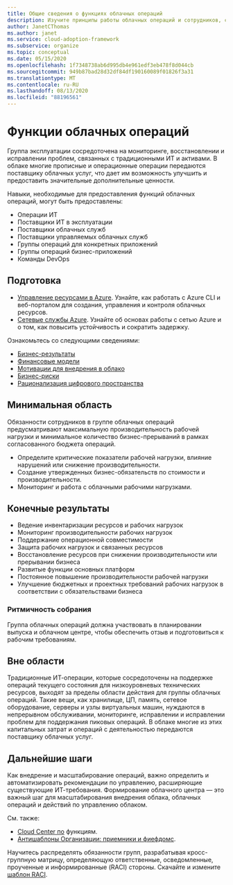 ```yaml
---
title: Общие сведения о функциях облачных операций
description: Изучите принципы работы облачных операций и сотрудников, соответствующих вашей команде.
author: JanetCThomas
ms.author: janet
ms.service: cloud-adoption-framework
ms.subservice: organize
ms.topic: conceptual
ms.date: 05/15/2020
ms.openlocfilehash: 1f7348738ab6d995db4e961edf3eb478f8d044cb
ms.sourcegitcommit: 949b87bad28d32df84df190160089f01826f3a31
ms.translationtype: MT
ms.contentlocale: ru-RU
ms.lasthandoff: 08/13/2020
ms.locfileid: "88196561"
---
```

# <a name="cloud-operations-functions"></a>Функции облачных операций

Группа эксплуатации сосредоточена на мониторинге, восстановлении и исправлении проблем, связанных с традиционными ИТ и активами. В облаке многие прописные и операционные операции передаются поставщику облачных услуг, что дает им возможность улучшить и предоставить значительные дополнительные ценности.

Навыки, необходимые для предоставления функций облачных операций, могут быть предоставлены:

- Операции ИТ
- Поставщики ИТ в эксплуатации
- Поставщики облачных служб
- Поставщики управляемых облачных служб
- Группы операций для конкретных приложений
- Группы операций бизнес-приложений
- Команды DevOps

## <a name="preparation"></a>Подготовка

- [Управление ресурсами в Azure](https://docs.microsoft.com/learn/paths/manage-resources-in-azure). Узнайте, как работать с Azure CLI и веб-порталом для создания, управления и контроля облачных ресурсов.
- [Сетевые службы Azure](https://docs.microsoft.com/learn/modules/intro-to-azure-networking). Узнайте об основах работы с сетью Azure и о том, как повысить устойчивость и сократить задержку.

Ознакомьтесь со следующими сведениями:

- [Бизнес-результаты](../strategy/business-outcomes/index.md)
- [Финансовые модели](../strategy/financial-models.md)
- [Мотивации для внедрения в облако](../strategy/motivations.md)
- [Бизнес-риски](../govern/policy-compliance/risk-tolerance.md)
- [Рационализация цифрового пространства](../digital-estate/index.md)

## <a name="minimum-scope"></a>Минимальная область

Обязанности сотрудников в группе облачных операций предусматривают максимальную производительность рабочей нагрузки и минимальное количество бизнес-прерываний в рамках согласованного бюджета операций.

- Определите критические показатели рабочей нагрузки, влияние нарушений или снижение производительности.
- Создание утвержденных бизнес-обязательств по стоимости и производительности.
- Мониторинг и работа с облачными рабочими нагрузками.

## <a name="deliverables"></a>Конечные результаты

- Ведение инвентаризации ресурсов и рабочих нагрузок
- Мониторинг производительности рабочих нагрузок
- Поддержание операционной совместимости
- Защита рабочих нагрузок и связанных ресурсов
- Восстановление ресурсов при снижении производительности или прерывании бизнеса
- Развитые функции основных платформ
- Постоянное повышение производительности рабочей нагрузки
- Улучшение бюджетных и проектных требований рабочих нагрузок в соответствии с обязательствами бизнеса

### <a name="meeting-cadence"></a>Ритмичность собрания

Группа облачных операций должна участвовать в планировании выпуска и облачном центре, чтобы обеспечить отзыв и подготовиться к рабочим требованиям.

## <a name="out-of-scope"></a>Вне области

Традиционные ИТ-операции, которые сосредоточены на поддержке операций текущего состояния для низкоуровневых технических ресурсов, выходят за пределы области действия для группы облачных операций. Такие вещи, как хранилище, ЦП, память, сетевое оборудование, серверы и узлы виртуальных машин, нуждаются в непрерывном обслуживании, мониторинге, исправлении и исправлении проблем для поддержания пиковых операций. В облаке многие из этих капитальных затрат и операций с деятельностью передаются поставщику облачных услуг.

## <a name="next-steps"></a>Дальнейшие шаги

Как внедрение и масштабирование операций, важно определить и автоматизировать рекомендации по управлению, расширяющие существующие ИТ-требования. Формирование облачного центра — это важный шаг для масштабирования внедрения облака, облачных операций и действий по управлению облаком.

См. также:

- [Cloud Center по](../organize/cloud-center-of-excellence.md) функциям.
- [Антишаблоны Организации: приемники и фиефдомс](../organize/fiefdoms-silos.md).

Научитесь распределять обязанности групп, разрабатывая кросс-группную матрицу, определяющую ответственные, осведомленные, проученные и информированные (RACI) стороны. Скачайте и измените [шаблон RACI](https://raw.githubusercontent.com/microsoft/CloudAdoptionFramework/master/organize/raci-template.xlsx).
